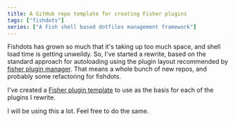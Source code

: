 ```yaml
---
title: A GitHub repo template for creating Fisher plugins
tags: ["fishdots"]
series: ["A Fish shell based dotfiles management framework"]
---
```


Fishdots has grown so much that it's taking up too much space, and shell load
time is getting unweildy. So, I've started a rewrite, based on the standard
approach for autoloading using the plugin layout recommended by
[fisher plugin manager](https://github.com/jorgebucaran/fisher). That means a
whole bunch of new repos, and probably some refactoring for fishdots.

I've created a [Fisher plugin template](https://github.com/aabs/fisher-plugin) to use as the basis for each of the plugins I rewrite.

I will be using this a lot. Feel free to do the same.
